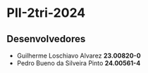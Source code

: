 # PII-2tri-2024


## Desenvolvedores
- Guilherme Loschiavo Alvarez **23.00820-0**
- Pedro Bueno da Silveira Pinto **24.00561-4**
